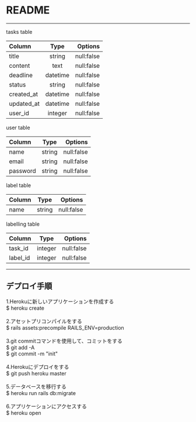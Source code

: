 # README
***
tasks table

| Column | Type | Options |
| :-- | :-: | --: |
| title | string | null:false |
| content | text | null:false |
| deadline | datetime | null:false |
| status | string | null:false |
| created_at | datetime | null:false |
| updated_at | datetime | null:false |
| user_id | integer | null:false |

user table

| Column | Type | Options |
| :-- | :-: | --: |
| name | string | null:false |
| email | string | null:false |
| password | string | null:false |

label table

| Column | Type | Options |
| :-- | :-: | --: |
| name | string | null:false |

labelling table

| Column | Type | Options |
| :-- | :-: | --: |
| task_id | integer | null:false |
| label_id | integer | null:false |

***
## デプロイ手順

1.Herokuに新しいアプリケーションを作成する  
$ heroku create  
<br />
2.アセットプリコンパイルをする  
$ rails assets:precompile RAILS_ENV=production  
<br />
3.git commitコマンドを使用して、コミットをする   
$ git add -A  
$ git commit -m "init"  
<br />
4.Herokuにデプロイをする  
$ git push heroku master  
<br />
5.データベースを移行する  
$ heroku run rails db:migrate  
<br />
6.アプリケーションにアクセスする  
$ heroku open  
